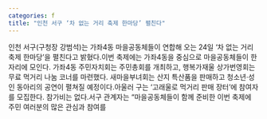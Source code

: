 ```yaml
---
categories: f
title: "인천 서구 ‘차 없는 거리 축제 한마당’ 펼친다"
---
```

인천 서구(구청장 강범석)는 가좌4동 마을공동체들이 연합해 오는 24일 ‘차 없는 거리 축제 한마당’을 펼친다고 밝혔다.이번 축제에는 가좌4동을 중심으로 마을공동체들이 한자리에 모인다. 가좌4동 주민자치회는 주민총회를 개최하고, 행복가재울 상가번영회는 무료 먹거리 나눔 코너를 마련했다. 새마을부녀회는 산지 특산품을 판매하고 청소년·성인 동아리의 공연이 펼쳐질 예정이다.아울러 구는 ‘고래울로 먹거리 판매 장터’에 참여자를 모집한다. 참가비는 없다.서구 관계자는 “마을공동체들이 함께 준비한 이번 축제에 주민 여러분의 많은 관심과 참여를